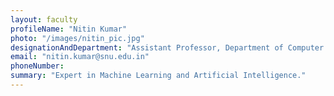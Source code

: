 ```yaml
---
layout: faculty
profileName: "Nitin Kumar"
photo: "/images/nitin_pic.jpg"
designationAndDepartment: "Assistant Professor, Department of Computer Science"
email: "nitin.kumar@snu.edu.in"
phoneNumber: 
summary: "Expert in Machine Learning and Artificial Intelligence."
---
```

